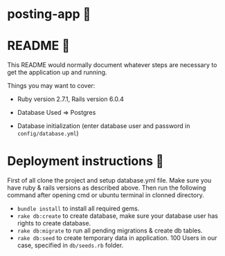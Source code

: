 # posting-app 📱

# README 📖

This README would normally document whatever steps are necessary to get the
application up and running.

Things you may want to cover:

* Ruby version 2.7.1, Rails version 6.0.4

* Database Used => Postgres

* Database initialization (enter database user and password in `config/database.yml`)

# Deployment instructions 🚀
  First of all clone the project and setup database.yml file. Make sure you have ruby & rails versions as described above.
  Then run the following command after opening cmd or ubuntu terminal in clonned directory.
  * `bundle install` to install all required gems.
  * `rake db:create` to create database, make sure your database user has rights to create database.
  * `rake db:migrate` to run all pending migrations & create db tables.
  * `rake db:seed` to create temporary data in application. 100 Users in our case, specified in `db/seeds.rb` folder.
